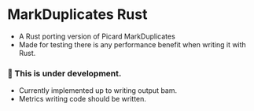 # MarkDuplicates Rust
- A Rust porting version of Picard MarkDuplicates
- Made for testing there is any performance benefit when writing it with Rust.

### 🔭 This is under development.
- Currently implemented up to writing output bam.
- Metrics writing code should be written.